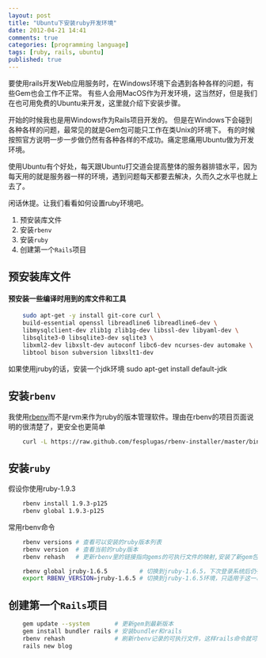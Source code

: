 ```yaml
---
layout: post
title: "Ubuntu下安装ruby开发环境"
date: 2012-04-21 14:41
comments: true
categories: [programming language]
tags: [ruby, rails, ubuntu]
published: true
---
```


要使用rails开发Web应用服务时，在Windows环境下会遇到各种各样的问题，有些Gem也会工作不正常。
有些人会用MacOS作为开发环境，这当然好，但是我们在也可用免费的Ubuntu来开发，这里就介绍下安装步骤。

<!-- more -->

开始的时候我也是用Windows作为Rails项目开发的。
但是在Windows下会碰到各种各样的问题，最常见的就是Gem包可能只工作在类Unix的环境下。
有的时候按照官方说明一步一步做仍然有各种各样的不成功。痛定思痛用Ubuntu做为开发环境。

使用Ubuntu有个好处，每天跟Ubuntu打交道会提高整体的服务器排错水平，因为每天用的就是服务器一样的环境，遇到问题每天都要去解决，久而久之水平也就上去了。

闲话休提。让我们看看如何设置ruby环境吧。

1. 预安装库文件
2. 安装`rbenv`
3. 安装`ruby`
4. 创建第一个`Rails`项目

## 预安装库文件

#### 预安装一些编译时用到的库文件和工具

```sh
    sudo apt-get -y install git-core curl \
    build-essential openssl libreadline6 libreadline6-dev \
    libmysqlclient-dev zlib1g zlib1g-dev libssl-dev libyaml-dev \
    libsqlite3-0 libsqlite3-dev sqlite3 \
    libxml2-dev libxslt-dev autoconf libc6-dev ncurses-dev automake \
    libtool bison subversion libxslt1-dev
```

如果使用jruby的话，安装一个jdk环境
    sudo apt-get install default-jdk

## 安装`rbenv` 

我使用[rbenv]而不是rvm来作为ruby的版本管理软件。理由在rbenv的项目页面说明的很清楚了，更安全也更简单

[rbenv-installer]: https://github.com/fesplugas/rbenv-installer
[rbenv]: https://github.com/sstephenson/rbenv

```sh
    curl -L https://raw.github.com/fesplugas/rbenv-installer/master/bin/rbenv-installer | bash
```

## 安装`ruby`

假设你使用ruby-1.9.3

```sh
    rbenv install 1.9.3-p125
    rbenv global 1.9.3-p125
```

常用rbenv命令

```sh
    rbenv versions # 查看可以安装的ruby版本列表
    rbenv version  # 查看当前的ruby版本
    rbenv rehash   # 更新rbenv里的链接指向gems的可执行文件的映射,安装了新gem包时使用

    rbenv global jruby-1.6.5         # 切换到jruby-1.6.5，下次登录系统后仍有效
    export RBENV_VERSION=jruby-1.6.5 # 切换到jruby-1.6.5环境，只适用于这一次使用
```


## 创建第一个`Rails`项目

```sh
    gem update --system       # 更新gem到最新版本
    gem install bundler rails # 安装bundler和rails
    rbenv rehash              # 刷新rbenv记录的可执行文件，这样rails命令就可以直接使用了
    rails new blog
```
